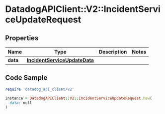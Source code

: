 # DatadogAPIClient::V2::IncidentServiceUpdateRequest

## Properties

| Name | Type | Description | Notes |
| ---- | ---- | ----------- | ----- |
| **data** | [**IncidentServiceUpdateData**](IncidentServiceUpdateData.md) |  |  |

## Code Sample

```ruby
require 'datadog_api_client/v2'

instance = DatadogAPIClient::V2::IncidentServiceUpdateRequest.new(
  data: null
)
```

